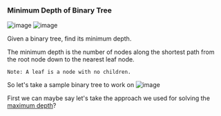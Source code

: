 <h3> Minimum Depth of Binary Tree </h3>

![image](https://github.com/h4ckyou/h4ckyou.github.io/assets/127159644/1a5102e9-5123-4421-b14b-81638cbc7314)
![image](https://github.com/h4ckyou/h4ckyou.github.io/assets/127159644/bef6813c-b592-49c8-94d0-f13f341fa107)

Given a binary tree, find its minimum depth.

The minimum depth is the number of nodes along the shortest path from the root node down to the nearest leaf node.

```
Note: A leaf is a node with no children.
```

So let's take a sample binary tree to work on
![image](https://github.com/h4ckyou/h4ckyou.github.io/assets/127159644/d219a417-8d99-4f4a-98bd-7f037533e844)

First we can maybe say let's take the approach we used for solving the [maximum depth]()?
